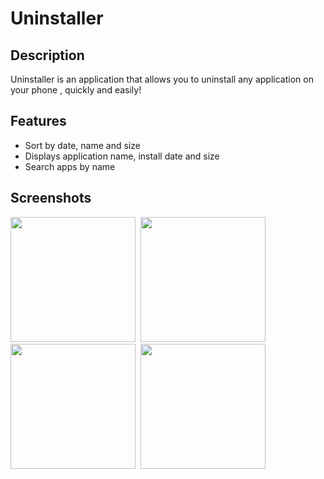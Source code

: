 # Uninstaller 

## Description

Uninstaller is an application that allows you to uninstall any application on your phone , quickly and easily!

## Features

* Sort by date, name and size
* Displays application name, install date and size
* Search apps by name

## Screenshots
<kbd>  
<img  width="200" src="https://user-images.githubusercontent.com/62887129/130363810-228b14ec-7262-4715-97a4-174de01d85e8.jpg"/>
</kbd>  
<kbd>
<img  width="200" src="https://user-images.githubusercontent.com/62887129/130363811-6539a433-8d26-4685-b5b6-a3d665b5ed00.jpg"/>
</kbd>
<kbd>
<img  width="200" src="https://user-images.githubusercontent.com/62887129/130363814-b85712db-9736-45d5-9bfc-e691fc251a24.jpg"/>
</kbd>
<kbd>
<img  width="200" src="https://user-images.githubusercontent.com/62887129/130363963-ee6bd467-3d5c-4652-8fd0-1c8fe03b5a2f.jpg"/>
</kbd>
